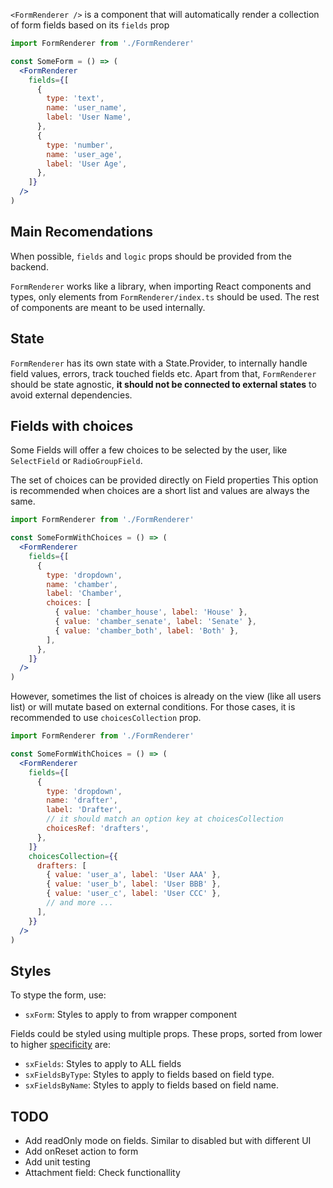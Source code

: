 `<FormRenderer />` is a component that will automatically render a collection of form fields based on its `fields` prop

```jsx
import FormRenderer from './FormRenderer'

const SomeForm = () => (
  <FormRenderer
    fields={[
      {
        type: 'text',
        name: 'user_name',
        label: 'User Name',
      },
      {
        type: 'number',
        name: 'user_age',
        label: 'User Age',
      },
    ]}
  />
)
```

## Main Recomendations

When possible, `fields` and `logic` props should be provided from the backend.

`FormRenderer` works like a library, when importing React components and types, only elements from `FormRenderer/index.ts` should be used.
The rest of components are meant to be used internally.

## State

`FormRenderer` has its own state with a State.Provider, to internally handle field values, errors, track touched fields etc.
Apart from that, `FormRenderer` should be state agnostic, **it should not be connected to external states** to avoid external dependencies.

## Fields with choices

Some Fields will offer a few choices to be selected by the user, like `SelectField` or `RadioGroupField`.

The set of choices can be provided directly on Field properties
This option is recommended when choices are a short list and values are always the same.

```jsx
import FormRenderer from './FormRenderer'

const SomeFormWithChoices = () => (
  <FormRenderer
    fields={[
      {
        type: 'dropdown',
        name: 'chamber',
        label: 'Chamber',
        choices: [
          { value: 'chamber_house', label: 'House' },
          { value: 'chamber_senate', label: 'Senate' },
          { value: 'chamber_both', label: 'Both' },
        ],
      },
    ]}
  />
)
```

However, sometimes the list of choices is already on the view (like all users list) or will mutate based on external conditions.
For those cases, it is recommended to use `choicesCollection` prop.

```jsx
import FormRenderer from './FormRenderer'

const SomeFormWithChoices = () => (
  <FormRenderer
    fields={[
      {
        type: 'dropdown',
        name: 'drafter',
        label: 'Drafter',
        // it should match an option key at choicesCollection
        choicesRef: 'drafters',
      },
    ]}
    choicesCollection={{
      drafters: [
        { value: 'user_a', label: 'User AAA' },
        { value: 'user_b', label: 'User BBB' },
        { value: 'user_c', label: 'User CCC' },
        // and more ...
      ],
    }}
  />
)
```

## Styles

To stype the form, use:

- `sxForm`: Styles to apply to from wrapper component

Fields could be styled using multiple props.
These props, sorted from lower to higher [specificity](https://www.w3schools.com/css/css_specificity.asp) are:

- `sxFields`: Styles to apply to ALL fields
- `sxFieldsByType`: Styles to apply to fields based on field type.
- `sxFieldsByName`: Styles to apply to fields based on field name.

## TODO

- Add readOnly mode on fields. Similar to disabled but with different UI
- Add onReset action to form
- Add unit testing
- Attachment field: Check functionallity
